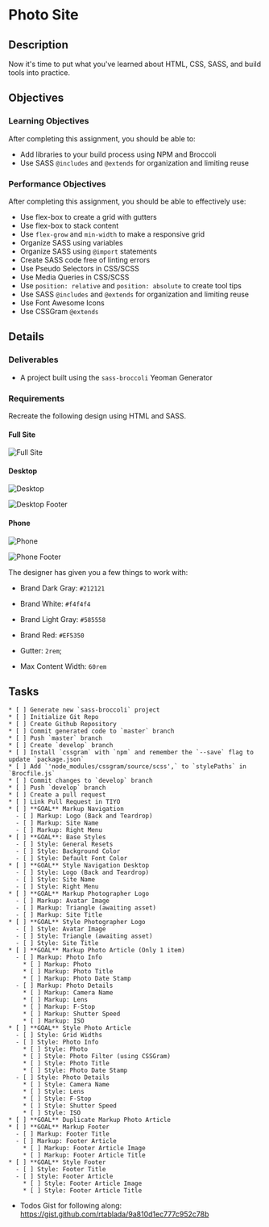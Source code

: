 # Photo Site

## Description

Now it's time to put what you've learned about HTML, CSS, SASS, and build tools into practice.

## Objectives

### Learning Objectives

After completing this assignment, you should be able to:

* Add libraries to your build process using NPM and Broccoli
* Use SASS `@includes` and `@extends` for organization and limiting reuse

### Performance Objectives

After completing this assignment, you should be able to effectively use:

* Use flex-box to create a grid with gutters
* Use flex-box to stack content
* Use `flex-grow` and `min-width` to make a responsive grid
* Organize SASS using variables
* Organize SASS using `@import` statements
* Create SASS code free of linting errors
* Use Pseudo Selectors in CSS/SCSS
* Use Media Queries in CSS/SCSS
* Use `position: relative` and `position: absolute` to create tool tips
* Use SASS `@includes` and `@extends` for organization and limiting reuse
* Use Font Awesome Icons
* Use CSSGram `@extends`

## Details

### Deliverables

* A project built using the `sass-broccoli` Yeoman Generator

### Requirements

Recreate the following design using HTML and SASS.

#### Full Site

![Full Site](animated.gif)

#### Desktop

![Desktop](desktop.png)

![Desktop Footer](desktop-footer.png)

#### Phone

![Phone](phone.png)

![Phone Footer](phone-footer.png)

The designer has given you a few things to work with:

* Brand Dark Gray: `#212121`
* Brand White: `#f4f4f4`
* Brand Light Gray: `#585558`
* Brand Red: `#EF5350`


* Gutter: `2rem`;
* Max Content Width: `60rem`


## Tasks

```
* [ ] Generate new `sass-broccoli` project
* [ ] Initialize Git Repo
* [ ] Create Github Repository
* [ ] Commit generated code to `master` branch
* [ ] Push `master` branch
* [ ] Create `develop` branch
* [ ] Install `cssgram` with `npm` and remember the `--save` flag to update `package.json`
* [ ] Add `'node_modules/cssgram/source/scss',` to `stylePaths` in `Brocfile.js`
* [ ] Commit changes to `develop` branch
* [ ] Push `develop` branch
* [ ] Create a pull request
* [ ] Link Pull Request in TIYO
* [ ] **GOAL** Markup Navigation
  - [ ] Markup: Logo (Back and Teardrop)
  - [ ] Markup: Site Name
  - [ ] Markup: Right Menu
* [ ] **GOAL**: Base Styles
  - [ ] Style: General Resets
  - [ ] Style: Background Color
  - [ ] Style: Default Font Color
* [ ] **GOAL** Style Navigation Desktop
  - [ ] Style: Logo (Back and Teardrop)
  - [ ] Style: Site Name
  - [ ] Style: Right Menu
* [ ] **GOAL** Markup Photographer Logo
  - [ ] Markup: Avatar Image
  - [ ] Markup: Triangle (awaiting asset)
  - [ ] Markup: Site Title
* [ ] **GOAL** Style Photographer Logo
  - [ ] Style: Avatar Image
  - [ ] Style: Triangle (awaiting asset)
  - [ ] Style: Site Title
* [ ] **GOAL** Markup Photo Article (Only 1 item)
  - [ ] Markup: Photo Info
    * [ ] Markup: Photo
    * [ ] Markup: Photo Title
    * [ ] Markup: Photo Date Stamp
  - [ ] Markup: Photo Details
    * [ ] Markup: Camera Name
    * [ ] Markup: Lens
    * [ ] Markup: F-Stop
    * [ ] Markup: Shutter Speed
    * [ ] Markup: ISO
* [ ] **GOAL** Style Photo Article
  - [ ] Style: Grid Widths
  - [ ] Style: Photo Info
    * [ ] Style: Photo
    * [ ] Style: Photo Filter (using CSSGram)
    * [ ] Style: Photo Title
    * [ ] Style: Photo Date Stamp
  - [ ] Style: Photo Details
    * [ ] Style: Camera Name
    * [ ] Style: Lens
    * [ ] Style: F-Stop
    * [ ] Style: Shutter Speed
    * [ ] Style: ISO
* [ ] **GOAL** Duplicate Markup Photo Article
* [ ] **GOAL** Markup Footer
  - [ ] Markup: Footer Title
  - [ ] Markup: Footer Article
    * [ ] Markup: Footer Article Image
    * [ ] Markup: Footer Article Title
* [ ] **GOAL** Style Footer
  - [ ] Style: Footer Title
  - [ ] Style: Footer Article
    * [ ] Style: Footer Article Image
    * [ ] Style: Footer Article Title
```

* Todos Gist for following along: https://gist.github.com/rtablada/9a810d1ec777c952c78b
